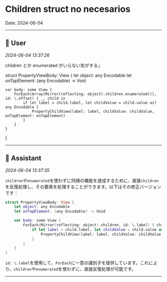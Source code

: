 # Children struct no necesarios

Date: 2024-06-04

---

## 👤 User
*2024-06-04 13:37:26*

children とか enumerated がいらない気がする」

struct PropertyViewBody: View {
    let object: any Encodable
    let onTapElement: (any Encodable) -&gt; Void

    var body: some View {
        ForEach(Array(Mirror(reflecting: object).children.enumerated()), id: \.offset) { _, child in
            if let label = child.label, let childValue = child.value as? any Encodable {
                PropertyChildView(label: label, childValue: childValue, onTapElement: onTapElement)
            }
        }
    }
}

---

## 🤖 Assistant
*2024-06-04 13:37:35*

`children`や`enumerated`を使わずに同様の機能を達成するために、直接`children`を反復処理し、その要素を処理することができます。以下はその修正バージョンです：

```swift
struct PropertyViewBody: View {
    let object: any Encodable
    let onTapElement: (any Encodable) -> Void

    var body: some View {
        ForEach(Mirror(reflecting: object).children, id: \.label) { child in
            if let label = child.label, let childValue = child.value as? any Encodable {
                PropertyChildView(label: label, childValue: childValue, onTapElement: onTapElement)
            }
        }
    }
}
```

`id: \.label`を使用して、`ForEach`に一意の識別子を提供しています。これにより、`children`や`enumerated`を使わずに、直接反復処理が可能です。

---
